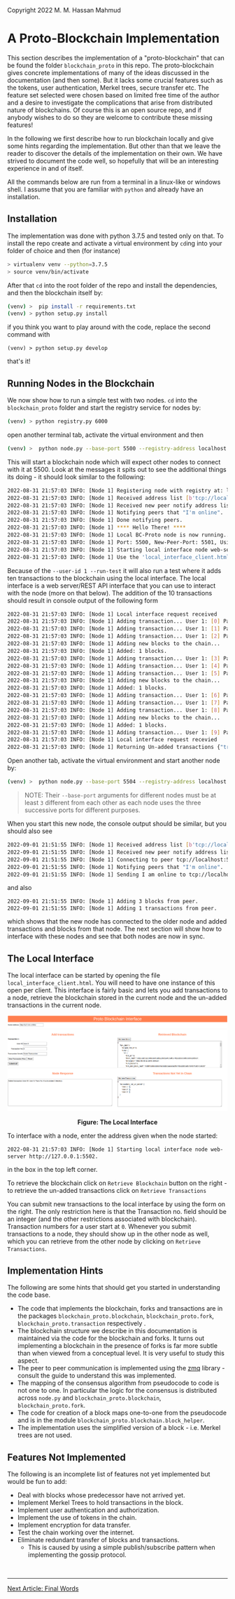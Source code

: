 Copyright 2022 M. M. Hassan Mahmud

# A Proto-Blockchain Implementation

This section describes the implementation of a "proto-blockchain" that can be found the folder `blockchain_proto` in this repo. The proto-blockchain gives concrete implementations of many of the ideas discussed in the documentation (and then some). But it lacks some crucial features such as the tokens, user authentication, Merkel trees, secure transfer etc. The feature set selected were chosen based on limited free time of the author and a desire to investigate the complications that arise from distributed nature of blockchains. Of course this is an open source repo, and if anybody wishes to do so they are welcome to contribute these missing features!

In the following we first describe how to run blockchain locally and give some hints regarding the implementation. But other than that we leave the reader to discover the details of the implementation on their own. We have strived to document the code well, so hopefully that will be an interesting experience in and of itself.

All the commands below are run from a terminal in a linux-like or windows shell. I assume that you are familiar with `python` and already have an installation. 

## Installation

The implementation was done with python 3.7.5 and tested only on that. To install the repo create and activate a virtual environment by `cd`ing into your folder of choice and then (for instance)
```bash
> virtualenv venv --python=3.7.5
> source venv/bin/activate
```
After that `cd` into the root folder of the repo and install the dependencies, and then the blockchain itself by:
```bash
(venv) >  pip install -r requirements.txt
(venv) > python setup.py install
```
if you think you want to play around with the code, replace the second command with
```
(venv) > python setup.py develop
```
that's it!


## Running Nodes in the Blockchain

We now show how to run a simple test with two nodes. `cd` into the `blockchain_proto` folder and start the registry service for nodes by:
```bash
(venv) > python registry.py 6000
```
open another terminal tab, activate the virtual environment and then 

```bash
(venv) >  python node.py --base-port 5500 --registry-address localhost:6000  --trans-per-block 3 --user-id 1 --run-test
```

This will start a blockchain node which will expect other nodes to connect with it at 5500. Look at the messages it spits out to see the additional things its doing - it should look similar to the following:

```bash
2022-08-31 21:57:03 INFO: [Node 1] Registering node with registry at: localhost:6000
2022-08-31 21:57:03 INFO: [Node 1] Received address list [b'tcp://localhost:5500']
2022-08-31 21:57:03 INFO: [Node 1] Received new peer notify address list [b'tcp://localhost:5501']
2022-08-31 21:57:03 INFO: [Node 1] Notifying peers that "I'm online".
2022-08-31 21:57:03 INFO: [Node 1] Done notifying peers.
2022-08-31 21:57:03 INFO: [Node 1] **** Hello There! ****
2022-08-31 21:57:03 INFO: [Node 1] Local BC-Proto node is now running...
2022-08-31 21:57:03 INFO: [Node 1] Port: 5500, New-Peer-Port: 5501, Using registry at: localhost:6000
2022-08-31 21:57:03 INFO: [Node 1] Starting local interface node web-server http://127.0.0.1:5502.
2022-08-31 21:57:03 INFO: [Node 1] Use the 'local_interface_client.html' file to interface with the node.
```

Because of the `--user-id 1 --run-test` it will also run a test where it adds ten transactions to the blockchain using the local interface. The local interface is a web server/REST API interface that you can use to interact with the node (more on that below). The addition of the 10 transactions should result in console output of the following form

```bash
2022-08-31 21:57:03 INFO: [Node 1] Local interface request received
2022-08-31 21:57:03 INFO: [Node 1] Adding transaction... User 1: [0] Pay Jamila 36 Gold coins
2022-08-31 21:57:03 INFO: [Node 1] Adding transaction... User 1: [1] Pay Asha 24 Gold coins
2022-08-31 21:57:03 INFO: [Node 1] Adding transaction... User 1: [2] Pay Asha 26 Gold coins
2022-08-31 21:57:03 INFO: [Node 1] Adding new blocks to the chain...
2022-08-31 21:57:03 INFO: [Node 1] Added: 1 blocks.
2022-08-31 21:57:03 INFO: [Node 1] Adding transaction... User 1: [3] Pay Jamila 37 Gold coins
2022-08-31 21:57:03 INFO: [Node 1] Adding transaction... User 1: [4] Pay Xinping 31 Gold coins
2022-08-31 21:57:03 INFO: [Node 1] Adding transaction... User 1: [5] Pay Bikash 43 Gold coins
2022-08-31 21:57:03 INFO: [Node 1] Adding new blocks to the chain...
2022-08-31 21:57:03 INFO: [Node 1] Added: 1 blocks.
2022-08-31 21:57:03 INFO: [Node 1] Adding transaction... User 1: [6] Pay Bikash 23 Gold coins
2022-08-31 21:57:03 INFO: [Node 1] Adding transaction... User 1: [7] Pay Bikash 43 Gold coins
2022-08-31 21:57:03 INFO: [Node 1] Adding transaction... User 1: [8] Pay Asha 43 Gold coins
2022-08-31 21:57:03 INFO: [Node 1] Adding new blocks to the chain...
2022-08-31 21:57:03 INFO: [Node 1] Added: 1 blocks.
2022-08-31 21:57:03 INFO: [Node 1] Adding transaction... User 1: [9] Pay Jamila 27 Gold coins
2022-08-31 21:57:03 INFO: [Node 1] Local interface request recevied
2022-08-31 21:57:03 INFO: [Node 1] Returning Un-added transactions {"transactions_not_yet_added": {"User 1": [{"user_id": "User 1", "trans_no": 9, "trans_str": "Pay Jamila 27 Gold coins"}]}}.
```

Open another tab, activate the virtual environment and start another node by:
```bash
(venv) >  python node.py --base-port 5504 --registry-address localhost:6000  --trans-per-block 3 --user-id 2 --run-test
```
> NOTE: Their `--base-port` arguments for different nodes must be at least `3` different from each other as each node uses the three successive ports for different purposes.

When you start this new node, the console output should be similar, but you should also see 
```bash
2022-09-01 21:51:55 INFO: [Node 1] Received address list [b'tcp://localhost:5500']
2022-09-01 21:51:55 INFO: [Node 1] Received new peer notify address list [b'tcp://localhost:5501']
2022-09-01 21:51:55 INFO: [Node 1] Connecting to peer tcp://localhost:5500
2022-09-01 21:51:55 INFO: [Node 1] Notifying peers that "I'm online".
2022-09-01 21:51:55 INFO: [Node 1] Sending I am online to tcp://localhost:5501
```
and also 
```
2022-09-01 21:51:55 INFO: [Node 1] Adding 3 blocks from peer.
2022-09-01 21:51:55 INFO: [Node 1] Adding 1 transactions from peer.
```
which shows that the new node has connected to the older node and added transactions and blocks from that node. The next section will show how to interface with these nodes and see that both nodes are now in sync.

## The Local Interface

The local interface can be started by opening the file `local_interface_client.html`. You will need to have one instance of this open per client. This interface is fairly basic and lets you add transactions to a node, retrieve the blockchain stored in the current node and the un-added transactions in the current node.

<p align="center">
  <img src="./figures/local_interface.png" />
</p>
<p align = "center"><b> Figure: The Local Interface</b></p>


To interface with a node, enter the address given when the node started:
```
2022-08-31 21:57:03 INFO: [Node 1] Starting local interface node web-server http://127.0.0.1:5502.
```
in the box in the top left corner. 

To retrieve the blockchain click on `Retrieve Blockchain` button on the right - to retrieve the un-added transactions click on `Retrieve Transactions`

You can submit new transactions to the local interface by using the form on the right. The only restriction here is that the Transaction no. field should be an integer (and the other restrictions associated with blockchain). Transaction numbers for a user start at `0`. Whenever you submit transactions to a node, they should show up in the other node as well, which you can retrieve from the other node by clicking on `Retrieve Transactions`.


## Implementation Hints

The following are some hints that should get you started in understanding the code base. 

- The code that implements the blockchain, forks and transactions are in the packages `blockchain_proto.blockchain`, `blockchain_proto.fork`, `blockchain_proto.transaction` respectively .
- The blockchain structure we describe in this documentation is maintained via the code for the blockchain and forks. It turns out implementing a blockchain in the presence of forks is far more subtle than when viewed from a conceptual level. It is very useful to study this aspect.
- The peer to peer communication is implemented using the [zmq](https://zeromq.org/) library - consult the guide to understand this was implemented.
- The mapping of the consensus algorithm from pseudocode to code is not one to one. In particular the logic for the consensus is distributed across `node.py` and `blockchain_proto.blockchain`, `blockchain_proto.fork`. 
- The code for creation of a block maps one-to-one from the pseudocode and is in the module `blockchain_proto.blockchain.block_helper`.
- The implementation uses the simplified version of a block - i.e. Merkel trees are not used.


## Features Not Implemented

The following is an incomplete list of features not yet implemented but would be fun to add:

- Deal with blocks whose predecessor have not arrived yet.
- Implement Merkel Trees to hold transactions in the block.
- Implement user authentication and authorization.
- Implement the use of tokens in the chain.
- Implement encryption for data transfer.
- Test the chain working over the internet.
- Eliminate redundant transfer of blocks and transactions. 
  - This is caused by using a simple publish/subscribe pattern when implementing the gossip protocol.


<br>
<hr>

[Next Article: Final Words](./bc_proto_final_words.md)
